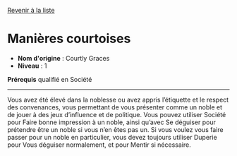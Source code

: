 [Revenir à la liste](list.md)

# Manières courtoises

 * **Nom d'origine** : Courtly Graces
 * **Niveau** : 1


<p><strong>Prérequis</strong> qualifié en Société</p>
<hr>
<p>Vous avez été élevé dans la noblesse ou avez appris l’étiquette et le respect des convenances, vous permettant de vous présenter comme un noble et de jouer à des jeux d’influence et de politique. Vous pouvez utiliser Société pour Faire bonne impression à un noble, ainsi qu’avec Se déguiser pour prétendre être un noble si vous n’en êtes pas un. Si vous voulez vous faire passer pour un noble en particulier, vous devez toujours utiliser Duperie pour Vous déguiser normalement, et pour Mentir si nécessaire.</p>